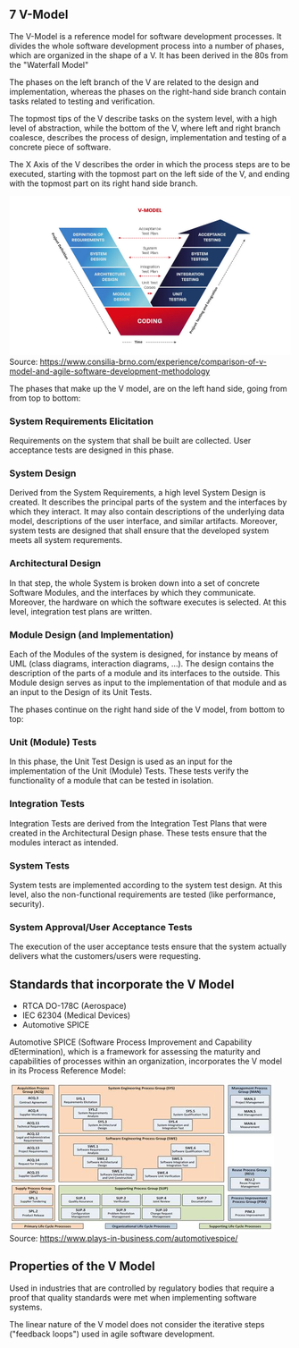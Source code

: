 ## 7 V-Model

The V-Model is a reference model for software development processes. It divides the whole software development process into a number of phases, which are organized in the shape of a V. It has been derived in the 80s from the "Waterfall Model"

The phases on the left branch of the V are related to the design and implementation, whereas the phases on the right-hand side branch contain tasks related to testing and verification.

The topmost tips of the V describe tasks on the system level, with a high level of abstraction, while the bottom of the V, where left and right branch coalesce, describes the process of design, implementation and testing of a concrete piece of software.

The X Axis of the V describes the order in which the process steps are to be executed, starting with the topmost part on the left side of the V, and ending with the topmost part on its right hand side branch.

![V Model](VModel.png)
Source: https://www.consilia-brno.com/experience/comparison-of-v-model-and-agile-software-development-methodology


The phases that make up the V model, are on the left hand side, going from from top to bottom: 

### System Requirements Elicitation

Requirements on the system that shall be built are collected. User acceptance tests are designed in this phase.

### System Design

Derived from the System Requirements, a high level System Design is created. It describes the principal parts of the system and the interfaces by which they interact. It may also contain descriptions of the underlying data model, descriptions of the user interface, and similar artifacts. Moreover, system tests are designed that shall ensure that the developed system meets all system requrements.

### Architectural Design

In that step, the whole System is broken down into a set of concrete Software Modules, and the interfaces by which they communicate. Moreover, the hardware on which the software executes is selected. At this level, integration test plans are written. 

### Module Design (and Implementation)

Each of the Modules of the system is designed, for instance by means of UML (class diagrams, interaction diagrams, ...). The design contains the description of the parts of a module and its interfaces to the outside. This Module design serves as input to the implementation of that module and as an input to the Design of its Unit Tests.

The phases continue on the right hand side of the V model, from bottom to top:

### Unit (Module) Tests

In this phase, the Unit Test Design is used as an input for the implementation of the Unit (Module) Tests. These tests verify the functionality of a module that can be tested in isolation.

### Integration Tests

Integration Tests are derived from the Integration Test Plans that were created in the Architectural Design phase. These tests ensure that the modules interact as intended.

### System Tests

System tests are implemented according to the system test design. At this level, also the non-functional requirements are tested (like performance, security).


### System Approval/User Acceptance Tests

The execution of the user acceptance tests ensure that the system actually delivers what the customers/users were requesting.


## Standards that incorporate the V Model

- RTCA DO-178C (Aerospace)
- IEC 62304 (Medical Devices)
- Automotive SPICE

Automotive SPICE (Software Process Improvement and Capability dEtermination), which is a framework for assessing
the maturity and capabilities of processes within an organization, incorporates the V model in its Process Reference Model:

![V Model](ASpiceVModel.jpg)
Source: https://www.plays-in-business.com/automotivespice/

## Properties of the V Model

Used in industries that are controlled by regulatory bodies that require a proof that quality standards were met when implementing software systems.

The linear nature of the V model does not consider the iterative steps ("feedback loops") used in agile software development.



